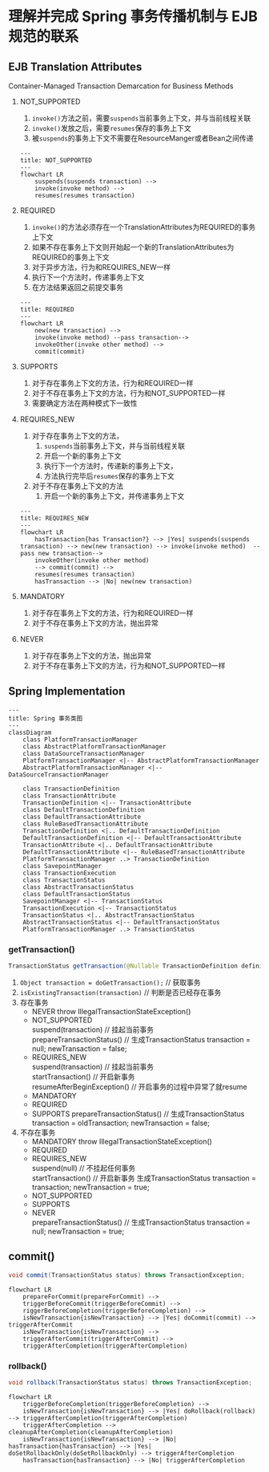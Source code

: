 # 理解并完成 Spring 事务传播机制与 EJB 规范的联系

## EJB Translation Attributes

Container-Managed Transaction Demarcation for Business Methods

1. NOT_SUPPORTED
   1. `invoke()`方法之前，需要`suspends`当前事务上下文，并与当前线程关联
   2. `invoke()`发放之后，需要`resumes`保存的事务上下文
   3. 被`suspends`的事务上下文不需要在ResourceManger或者Bean之间传递

    ```mermaid
    ---
    title: NOT_SUPPORTED
    ---
    flowchart LR
        suspends(suspends transaction) -->
        invoke(invoke method) --> 
        resumes(resumes transaction)
    ```

2. REQUIRED
   1. `invoke()`的方法必须存在一个TranslationAttributes为REQUIRED的事务上下文
   2. 如果不存在事务上下文则开始起一个新的TranslationAttributes为REQUIRED的事务上下文
   3. 对于异步方法，行为和REQUIRES_NEW一样
   4. 执行下一个方法时，传递事务上下文
   5. 在方法结果返回之前提交事务

    ```mermaid
    ---
    title: REQUIRED
    ---
    flowchart LR
        new(new transaction) -->
        invoke(invoke method) --pass transaction--> 
        invokeOther(invoke other method) -->
        commit(commit)
    ```

3. SUPPORTS
   1. 对于存在事务上下文的方法，行为和REQUIRED一样
   2. 对于不存在事务上下文的方法，行为和NOT_SUPPORTED一样
   3. 需要确定方法在两种模式下一致性
4. REQUIRES_NEW
   1. 对于存在事务上下文的方法，
      1. `suspends`当前事务上下文，并与当前线程关联
      2. 开启一个新的事务上下文
      3. 执行下一个方法时，传递新的事务上下文，
      4. 方法执行完毕后`resumes`保存的事务上下文
   2. 对于不存在事务上下文的方法
      1. 开启一个新的事务上下文，并传递事务上下文

    ```mermaid
    ---
    title: REQUIRES_NEW
    ---
    flowchart LR
        hasTransaction{has Transaction?} --> |Yes| suspends(suspends transaction) --> new(new transaction) --> invoke(invoke method)  --pass new transaction--> 
        invokeOther(invoke other method)
        --> commit(commit) -->
        resumes(resumes transaction)
        hasTransaction --> |No| new(new transaction)
    ```

5. MANDATORY
   1. 对于存在事务上下文的方法，行为和REQUIRED一样
   2. 对于不存在事务上下文的方法，抛出异常
6. NEVER
   1. 对于存在事务上下文的方法，抛出异常
   2. 对于不存在事务上下文的方法，行为和NOT_SUPPORTED一样

## Spring Implementation

```mermaid
---
title: Spring 事务类图
---
classDiagram
    class PlatformTransactionManager
    class AbstractPlatformTransactionManager
    class DataSourceTransactionManager
    PlatformTransactionManager <|-- AbstractPlatformTransactionManager
    AbstractPlatformTransactionManager <|-- DataSourceTransactionManager

    class TransactionDefinition
    class TransactionAttribute
    TransactionDefinition <|-- TransactionAttribute
    class DefaultTransactionDefinition
    class DefaultTransactionAttribute
    class RuleBasedTransactionAttribute
    TransactionDefinition <|.. DefaultTransactionDefinition
    DefaultTransactionDefinition <|-- DefaultTransactionAttribute 
    TransactionAttribute <|.. DefaultTransactionAttribute
    DefaultTransactionAttribute <|-- RuleBasedTransactionAttribute
    PlatformTransactionManager ..> TransactionDefinition
    class SavepointManager
    class TransactionExecution
    class TransactionStatus
    class AbstractTransactionStatus
    class DefaultTransactionStatus
    SavepointManager <|-- TransactionStatus
    TransactionExecution <|-- TransactionStatus
    TransactionStatus <|.. AbstractTransactionStatus
    AbstractTransactionStatus <|-- DefaultTransactionStatus
    PlatformTransactionManager ..> TransactionStatus
```

### getTransaction()

```java
TransactionStatus getTransaction(@Nullable TransactionDefinition definition) throws TransactionException;
```

1. `Object transaction = doGetTransaction();` // 获取事务
2. `isExistingTransaction(transaction)` // 判断是否已经存在事务
3. 存在事务
   - NEVER throw IllegalTransactionStateException()
   - NOT_SUPPORTED  
  suspend(transaction) // 挂起当前事务  
  prepareTransactionStatus() // 生成TransactionStatus transaction = null; newTransaction = false;
   - REQUIRES_NEW  
  suspend(transaction) // 挂起当前事务  
  startTransaction() // 开启新事务  
  resumeAfterBeginException() // 开启事务的过程中异常了就resume
   - MANDATORY
   - REQUIRED
   - SUPPORTS
  prepareTransactionStatus() // 生成TransactionStatus transaction = oldTransaction; newTransaction = false;
4. 不存在事务
   - MANDATORY  throw IllegalTransactionStateException()
   - REQUIRED
   - REQUIRES_NEW  
  suspend(null) // 不挂起任何事务  
  startTransaction() // 开启新事务 生成TransactionStatus transaction = transaction; newTransaction = true;
   - NOT_SUPPORTED
   - SUPPORTS
   - NEVER  
  prepareTransactionStatus() // 生成TransactionStatus transaction = null; newTransaction = true;

## commit()

```java
void commit(TransactionStatus status) throws TransactionException;
```

```mermaid
flowchart LR
    prepareForCommit(prepareForCommit) -->
    triggerBeforeCommit(triggerBeforeCommit) -->
    riggerBeforeCompletion(triggerBeforeCompletion) --> 
    isNewTransaction{isNewTransaction} --> |Yes| doCommit(commit) --> triggerAfterCommit
    isNewTransaction{isNewTransaction} -->
    triggerAfterCommit(triggerAfterCommit) -->
    triggerAfterCompletion(triggerAfterCompletion)
```

### rollback()

```java
void rollback(TransactionStatus status) throws TransactionException;
```

```mermaid
flowchart LR
    triggerBeforeCompletion(triggerBeforeCompletion) -->
    isNewTransaction{isNewTransaction} --> |Yes| doRollback(rollback) --> triggerAfterCompletion(triggerAfterCompletion)
    triggerAfterCompletion --> cleanupAfterCompletion(cleanupAfterCompletion)
    isNewTransaction{isNewTransaction} --> |No| hasTransaction{hasTransaction} --> |Yes| doSetRollbackOnly(doSetRollbackOnly) --> triggerAfterCompletion
    hasTransaction{hasTransaction} --> |No| triggerAfterCompletion    
```
